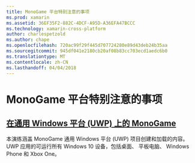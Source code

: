 ```yaml
---
title: MonoGame 平台特别注意的事项
ms.prod: xamarin
ms.assetid: 36EF35F2-882C-4DCF-A95D-A36EFA47BCCC
ms.technology: xamarin-cross-platform
author: charlespetzold
ms.author: chape
ms.openlocfilehash: 720ac99f29f445d707724280e89d43deb24b35aa
ms.sourcegitcommit: 945df041e2180cb20af08b83cc703ecd1aedc6b0
ms.translationtype: MT
ms.contentlocale: zh-CN
ms.lasthandoff: 04/04/2018
---
```

# <a name="monogame-platform-specific-considerations"></a>MonoGame 平台特别注意的事项

## <a name="monogame-on-universal-windows-platform-uwpgraphics-gamesmonogameplatformsuwpmd"></a>[在通用 Windows 平台 (UWP) 上的 MonoGame](~/graphics-games/monogame/platforms/uwp.md)

本演练涵盖 MonoGame 通用 Windows 平台 (UWP) 项目创建和加载的内容。 UWP 应用的可运行所有 Windows 10 设备，包括桌面、 平板电脑、 Windows Phone 和 Xbox One。

